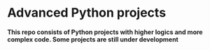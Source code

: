 <h1><b>Advanced Python projects<b></h1>

This repo consists of Python projects with higher logics and more complex code.
<b>Some projects are still under development</b>
